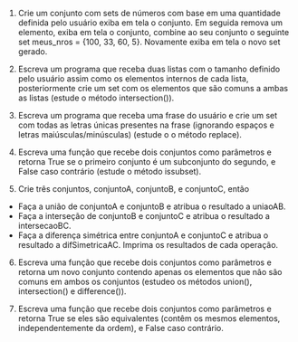 1. Crie um conjunto com sets de números com base em uma quantidade definida pelo usuário exiba em tela o conjunto. Em seguida remova um elemento, exiba em tela o conjunto, combine ao seu conjunto o seguinte set meus_nros = {100, 33, 60,  5}. Novamente exiba em tela o novo set gerado.

2. Escreva um programa que receba duas listas com o tamanho definido pelo usuário assim como os elementos internos de cada lista, posteriormente crie um set com os elementos que são comuns a ambas as listas (estude o método intersection()).

3. Escreva um programa que receba uma frase do usuário e crie um set com todas as letras únicas presentes na frase (ignorando espaços e letras maiúsculas/minúsculas) (estude o o método replace).

4. Escreva uma função que recebe dois conjuntos como parâmetros e retorna True se o primeiro conjunto é um subconjunto do segundo, e False caso contrário (estude o método issubset).

5. Crie três conjuntos, conjuntoA, conjuntoB, e conjuntoC, então
 - Faça a união de conjuntoA e conjuntoB e atribua o resultado a uniaoAB.
 - Faça a interseção de conjuntoB e conjuntoC e atribua o resultado a intersecaoBC.
 - Faça a diferença simétrica entre conjuntoA e conjuntoC e atribua o resultado a difSimetricaAC.
Imprima os resultados de cada operação.

6. Escreva uma função que recebe dois conjuntos como parâmetros e retorna um novo conjunto contendo apenas os elementos que não são comuns em ambos os conjuntos (estudeo os métodos union(), intersection() e difference()).

7. Escreva uma função que recebe dois conjuntos como parâmetros e retorna True se eles são equivalentes (contêm os mesmos elementos, independentemente da ordem), e False caso contrário.
